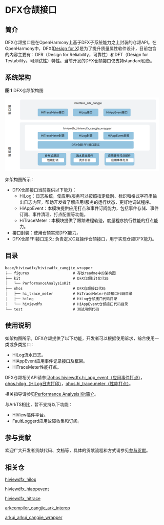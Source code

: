 # DFX仓颉接口

## 简介

DFX仓颉接口是在OpenHarmony上基于DFX子系统能力之上封装的仓颉API。在OpenHarmony中，DFX\([Design for X](https://en.wikipedia.org/wiki/Design_for_X)\)是为了提升质量属性软件设计，目前包含的内容主要有：DFR（Design for Reliability，可靠性）和DFT（Design for Testability，可测试性）特性。当前开发的DFX仓颉接口仅支持standard设备。

## 系统架构

**图 1**  DFX仓颉架构图

![DFX仓颉架构图](figures/hiviewdfx_cangjie_wrapper_architecture.png)

如架构图所示：

- DFX仓颉接口当前提供以下能力：
    - HiLog：日志系统，使应用/服务可以按照指定级别、标识和格式字符串输出日志内容，帮助开发者了解应用/服务的运行状态，更好地调试程序。
    - HiAppEvent：本模块提供应用打点和事件订阅能力，包括事件存储、事件订阅、事件清理、打点配置等功能。
    - HiTraceMeter：本模块提供了跟踪进程轨迹，度量程序执行性能的打点能力。
- 接口封装：使用仓颉实现DFX能力。
- DFX仓颉FFI接口定义: 负责定义C互操作仓颉接口，用于实现仓颉DFX能力。

## 目录

```
base/hiviewdfx/hiviewdfx_cangjie_wrapper      
├── figures                    # 存放readme中的架构图
├── kit                        # DFX仓颉kit化代码
│   └── PerformanceAnalysisKit
├── ohos                       # DFX仓颉接口代码
│   ├── hi_trace_meter         # HiTraceMeter仓颉接口代码目录
│   ├── hilog                  # HiLog仓颉接口代码目录
│   └── hiviewdfx              # HiAppEvent仓颉接口代码目录
└── test                       # 测试用例代码
```

## 使用说明

如架构图所示，DFX仓颉提供了以下功能，开发者可以根据使用诉求，综合使用一类或多类接口：

- HiLog流水日志。
- HiAppEvent应用事件记录接口及框架。
- HiTraceMeter性能打点。

DFX仓颉相关API请参见[ohos.hiviewdfx.hi_app_event（应用事件打点）](https://gitcode.com/openharmony-sig/arkcompiler_cangjie_ark_interop/blob/master/doc/API_Reference/source_zh_cn/apis/PerformanceAnalysisKit/cj-apis-hiappevent.md)，[ohos.hilog（HiLog日志打印）](https://gitcode.com/openharmony-sig/arkcompiler_cangjie_ark_interop/blob/master/doc/API_Reference/source_zh_cn/apis/PerformanceAnalysisKit/cj-apis-hilog.md)，[ohos.hi_trace.meter（性能打点）](https://gitcode.com/openharmony-sig/arkcompiler_cangjie_ark_interop/blob/master/doc/API_Reference/source_zh_cn/apis/PerformanceAnalysisKit/cj-apis-hi_tracemeter.md)。

相关指导请参见[Performance Analysis Kit简介](https://gitcode.com/openharmony-sig/arkcompiler_cangjie_ark_interop/blob/master/doc/Dev_Guide/source_zh_cn/dfx/cj-performance-analysis-kit-overview.md)。

与ArkTS相比，暂不支持以下功能：

- HiView插件平台。
- FaultLoggerd应用故障收集和订阅。

## 参与贡献

欢迎广大开发者贡献代码、文档等，具体的贡献流程和方式请参见[参与贡献](https://gitcode.com/openharmony/docs/blob/master/zh-cn/contribute/%E5%8F%82%E4%B8%8E%E8%B4%A1%E7%8C%AE.md)。

## 相关仓

[hiviewdfx\_hilog](https://gitee.com/openharmony/hiviewdfx_hilog/blob/master/README_zh.md)

[hiviewdfx\_hiappevent](https://gitee.com/openharmony/hiviewdfx_hiappevent/blob/master/README_zh.md)

[hiviewdfx\_hitrace](https://gitee.com/openharmony/hiviewdfx_hitrace)

[arkcompiler_cangjie_ark_interop](https://gitcode.com/openharmony-sig/arkcompiler_cangjie_ark_interop)

[arkui_arkui_cangjie_wrapper](https://gitcode.com/openharmony-sig/arkui_arkui_cangjie_wrapper)
